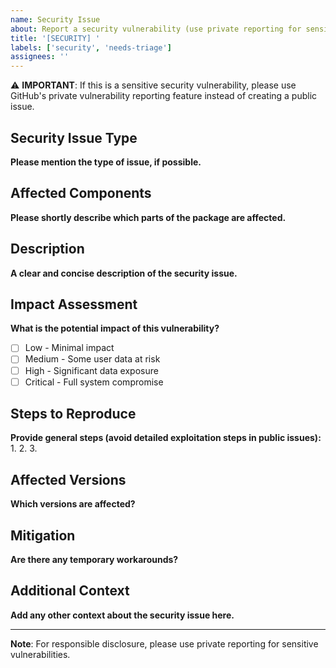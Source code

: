 ```yaml
---
name: Security Issue
about: Report a security vulnerability (use private reporting for sensitive issues)
title: '[SECURITY] '
labels: ['security', 'needs-triage']
assignees: ''
---
```


⚠️ **IMPORTANT**: If this is a sensitive security vulnerability, please use GitHub's private vulnerability reporting feature instead of creating a public issue.

## Security Issue Type
**Please mention the type of issue, if possible.**

## Affected Components
**Please shortly describe which parts of the package are affected.**

## Description
**A clear and concise description of the security issue.**

## Impact Assessment
**What is the potential impact of this vulnerability?**
- [ ] Low - Minimal impact
- [ ] Medium - Some user data at risk
- [ ] High - Significant data exposure
- [ ] Critical - Full system compromise

## Steps to Reproduce
**Provide general steps (avoid detailed exploitation steps in public issues):**
1.
2.
3.

## Affected Versions
**Which versions are affected?**

## Mitigation
**Are there any temporary workarounds?**

## Additional Context
**Add any other context about the security issue here.**

---
**Note**: For responsible disclosure, please use private reporting for sensitive vulnerabilities.
